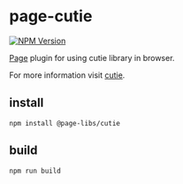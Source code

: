 # page-cutie

[![NPM Version][npm-image]][npm-url]

[Page](https://github.com/Guseyn/page) plugin for using cutie library in browser.

For more information visit [cutie](https://github.com/Guseyn/cutie).

## install

`npm install @page-libs/cutie`

## build

`npm run build`

[npm-image]: https://img.shields.io/npm/v/@page-libs/cutie.svg
[npm-url]: https://npmjs.org/package/@page-libs/cutie

